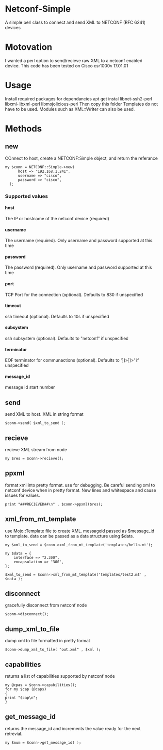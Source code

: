 # Netconf-Simple
A simple perl class to connect and send XML to NETCONF (RFC 6241) devices


# Motovation
I wanted a perl option to send/recieve raw XML to a netconf enabled device. This code has been tested on Cisco csr1000v 17.01.01

# Usage
Install required packages for dependancies 
apt get instal libnet-ssh2-perl libxml-libxml-perl libmojolicious-perl
Then copy this folder 
Templates do not have to be used. Modules such as XML::Writer can also be used. 

# Methods

## new
COnnect to host, create a NETCONF:Simple object, and return the referance 
  ```
  my $conn = NETCONF::Simple->new(
		host => "192.168.1.241",
		username => "cisco",
		password => "cisco",
	); 
  ```
  
### Supported values
#### host
The IP or hostname of the netconf device (required)
#### username
The username (required). Only username and password supported at this time
#### password
The password (required). Only username and password supported at this time
#### port
TCP Port for the connection (optional). Defaults to 830 if unspecified 
#### timeout
ssh timeout (optional).  Defaults to 10s if unspecified 
#### subsystem
ssh subsystem (optional). Defaults to "netconf" if unspecified 
#### terminator
EOF terminator for communactions (optional). Defaults to ']]>]]>' if unspecified 
#### message_id
message id start number


## send
send XML to host. XML in string format
```
$conn->send( $xml_to_send );
```
## recieve
recieve XML stream from node
```
my $res = $conn->recieve();
```
## ppxml
format xml into pretty format. use for debugging. Be careful sending xml to netconf device when in pretty format. New lines and whitespace and cause issues for values.  
```
print "###RECIEVED##\n" . $conn->ppxml($res);
```
## xml_from_mt_template
use Mojo::Template file to create XML. messageid passed as $message_id to template. data can be passed as a data structure using $data. 
```
my $xml_to_send = $conn->xml_from_mt_template('templates/hello.mt');
```
```
my $data = { 
	interface => "2.300",
	encapsulation => "300",
};

$xml_to_send = $conn->xml_from_mt_template('templates/test2.mt' , $data );
```
## disconnect
gracefully disconnect from netconf node
```
$conn->disconnect();
```
## dump_xml_to_file
dump xml to file formatted in pretty format
```
$conn->dump_xml_to_file( "out.xml" , $xml );
```
## capabilities
returns a list of capabilities supported by netconf node
```
my @cpas = $conn->capabilities();
for my $cap (@caps)
{
print "$cap\n";
}
```
## get_message_id
returns the message_id and increments the value ready for the next retrevial. 
```
my $num = $conn->get_message_id( );
```
